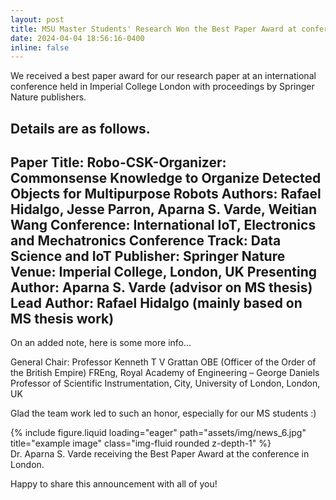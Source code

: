 ```yaml
---
layout: post
title: MSU Master Students' Research Won the Best Paper Award at conference in Imperial College, London, UK
date: 2024-04-04 18:56:16-0400
inline: false
---
```


We received a best paper award for our research paper at an international conference held in Imperial College London with proceedings by Springer Nature publishers. 

Details are as follows. 
------------------------------------------
Paper Title: Robo-CSK-Organizer: Commonsense Knowledge to Organize Detected Objects for Multipurpose Robots
Authors: Rafael Hidalgo, Jesse Parron, Aparna S. Varde, Weitian Wang 
Conference: International IoT, Electronics and Mechatronics Conference 
Track: Data Science and IoT
Publisher: Springer Nature
Venue: Imperial College, London, UK
Presenting Author: Aparna S. Varde (advisor on MS thesis)
Lead Author: Rafael Hidalgo (mainly based on MS thesis work) 
---------------------------------------------------

On an added note, here is some more info... 

General Chair: Professor Kenneth T V Grattan OBE (Officer of the Order of the British Empire) FREng, Royal Academy of Engineering – George Daniels Professor of Scientific Instrumentation, City, University of London, London, UK

Glad the team work led to such an honor, especially for our MS students :)

<div class="row">
    <div class="col-sm mt-3 mt-md-0">
        {% include figure.liquid loading="eager" path="assets/img/news_6.jpg" title="example image" class="img-fluid rounded z-depth-1" %}
    </div>
</div>
<div class="caption">
    Dr. Aparna S. Varde receiving the Best Paper Award at the conference in London.
</div>

Happy to share this announcement with all of you! 